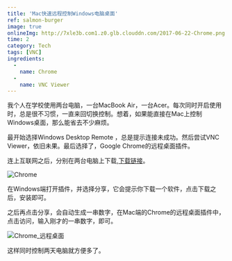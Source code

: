 ```yaml
---
title: 'Mac快速远程控制Windows电脑桌面'
ref: salmon-burger
image: true
onlineImg: http://7xle3b.com1.z0.glb.clouddn.com/2017-06-22-Chrome.png
time: 2
category: Tech
tags: [VNC]
ingredients:
  -
    name: Chrome
  -
    name: VNC Viewer
--- 
```


我个人在学校使用两台电脑，一台MacBook Air，一台Acer。每次同时开启使用时，总是很不习惯，一直来回切换控制。想着，如果能直接在Mac上控制Windows桌面，那么能省去不少麻烦。

最开始选择Windows Desktop Remote ，总是提示连接未成功。然后尝试VNC Viewer，依旧未果。最后选择了，Google Chrome的远程桌面插件。

<!-- more -->

连上互联网之后，分别在两台电脑上下载,[下载链接](https://chrome.google.com/webstore/detail/chrome-remote-desktop/gbchcmhmhahfdphkhkmpfmihenigjmpp?utm_source=plus)。

![Chrome](http://7xle3b.com1.z0.glb.clouddn.com/2017-06-22-Chrome.png)

在Windows端打开插件，并选择分享，它会提示你下载一个软件，点击下载之后，安装即可。

之后再点击分享，会自动生成一串数字，在Mac端的Chrome的远程桌面插件中，点击访问，输入刚才的一串数字，即可。

![Chrome_远程桌面](http://7xle3b.com1.z0.glb.clouddn.com/2017-06-22-Chrome_%E8%BF%9C%E7%A8%8B%E6%A1%8C%E9%9D%A2.png)

这样同时控制两天电脑就方便多了。



